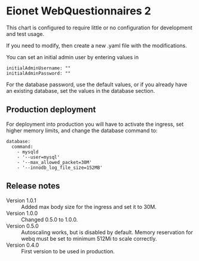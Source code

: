 # Eionet WebQuestionnaires 2

This chart is configured to require little or no configuration for development and test usage.

If you need to modify, then create a new .yaml file with the modifications.

You can set an initial admin user by entering values in

    initialAdminUsername: ""
    initialAdminPassword: ""

For the database password, use the default values, or if you already have an existing database,
set the values in the database section.

Production deployment
---------------------
For deployment into production you will have to activate the ingress, set higher memory limits,
and change the database command to:
```
database:
  command:
    - mysqld
    - '--user=mysql'
    - '--max_allowed_packet=30M'
    - '--innodb_log_file_size=152MB'
```

## Release notes

<dl>
  <dt>Version 1.0.1</dt>
  <dd>Added max body size for the ingress and set it to 30M.</dd>

  <dt>Version 1.0.0</dt>
  <dd>Changed 0.5.0 to 1.0.0.</dd>

  <dt>Version 0.5.0</dt>
  <dd>Autoscaling works, but is disabled by default. Memory reservation for webq must be set
  to minimum 512Mi to scale correctly.</dd>

  <dt>Version 0.4.0</dt>
  <dd>First version to be used in production.</dd>

</dl>
